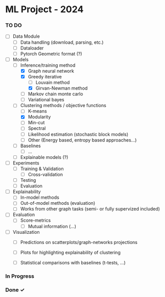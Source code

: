 # ML Project - 2024


### TO DO
- [ ] Data Module
  - [ ] Data handling (download, parsing, etc.)
  - [ ] Dataloader
  - [ ] Pytorch Geometric format (?)
- [ ] Models
  - [ ] Inference/training method
    - [x] Graph neural network
    - [x] Greedy iterative
      - [ ] Louvain method
      - [x] Girvan-Newman method
    - [ ] Markov chain monte carlo
    - [ ] Variational bayes
  - [ ] Clustering methods / objective functions
    - [ ] K-means
    - [x] Modularity
    - [ ] Min-cut
    - [ ] Spectral
    - [ ] Likelihood estimation (stochastic block models)
    - [ ] Other (Energy based, entropy based approaches...)
  - [ ] Baselines
    - [ ] ...
  - [ ] Explainable models (?)
- [ ] Experiments
  - [ ] Training & Validation
    - [ ] Cross-validation
  - [ ] Testing
  - [ ] Evaluation
- [ ] Explainability
  - [ ] In-model methods
  - [ ] Out-of-model methods (evaluation)
  - [ ] Works from other graph tasks (semi- or fully supervized included)
- [ ] Evaluation
  - [ ] Score-metrics
    - [ ] Mutual information (...)
- [ ] Visualization
  - [ ] Predictions on scatterplots/graph-networks projections
  - [ ] Plots for highlighting explainability of clustering
  - [ ] Statistical comparisons with baselines (t-tests, ...)


### In Progress

### Done ✓

